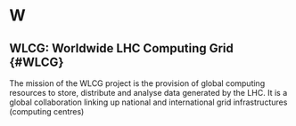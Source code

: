# W

## WLCG: Worldwide LHC Computing Grid {#WLCG}

The mission of the WLCG project is the provision of global computing resources to store, distribute and analyse data generated
by the LHC. It is a global collaboration linking up national and international grid infrastructures (computing centres)
